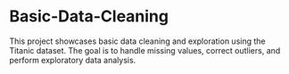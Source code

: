 # Basic-Data-Cleaning

This project showcases basic data cleaning and exploration using the Titanic dataset. The goal is to handle missing values, correct outliers, and perform exploratory data analysis.
